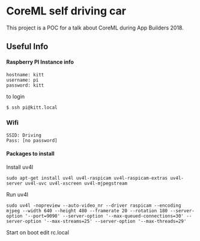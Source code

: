 # CoreML self driving car

This project is a POC for a talk about CoreML during App Builders 2018.

## Useful Info

#### Raspberry PI Instance info

```
hostname: kitt
username: pi
password: kitt
```

to login
```sh
$ ssh pi@kitt.local
```
### Wifi

```
SSID: Driving
Pass: [no password]
```

#### Packages to install

Install uv4l
```
sudo apt-get install uv4l uv4l-raspicam uv4l-raspicam-extras uv4l-server uv4l-uvc uv4l-xscreen uv4l-mjpegstream
```

Run uv4l
```
sudo uv4l -nopreview --auto-video_nr --driver raspicam --encoding mjpeg --width 640 --height 480 --framerate 20 --rotation 180 --server-option '--port=9090' --server-option '--max-queued-connections=30' --server-option '--max-streams=25' --server-option '--max-threads=29'
```

Start on boot edit rc.local